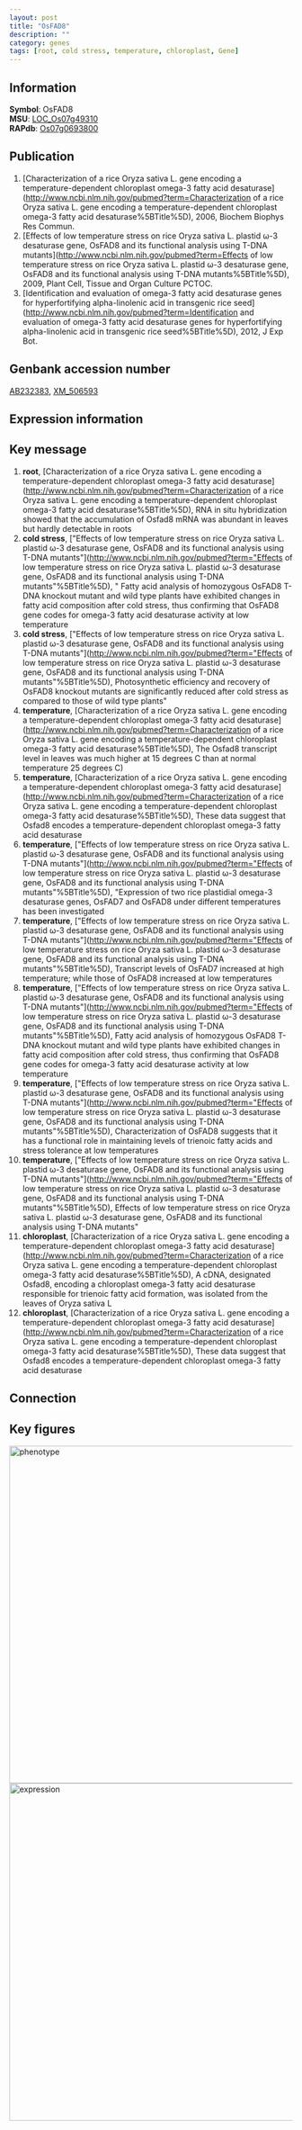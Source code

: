 ```yaml
---
layout: post
title: "OsFAD8"
description: ""
category: genes
tags: [root, cold stress, temperature, chloroplast, Gene]
---
```


## Information
__Symbol__: OsFAD8  
__MSU__: [LOC_Os07g49310](http://rice.plantbiology.msu.edu/cgi-bin/ORF_infopage.cgi?orf=LOC_Os07g49310)  
__RAPdb__: [Os07g0693800](http://rapdb.dna.affrc.go.jp/viewer/gbrowse_details/irgsp1?name=Os07g0693800)  

## Publication
1. [Characterization of a rice Oryza sativa L. gene encoding a temperature-dependent chloroplast omega-3 fatty acid desaturase](http://www.ncbi.nlm.nih.gov/pubmed?term=Characterization of a rice Oryza sativa L. gene encoding a temperature-dependent chloroplast omega-3 fatty acid desaturase%5BTitle%5D), 2006, Biochem Biophys Res Commun.
2. [Effects of low temperature stress on rice Oryza sativa L. plastid ω-3 desaturase gene, OsFAD8 and its functional analysis using T-DNA mutants](http://www.ncbi.nlm.nih.gov/pubmed?term=Effects of low temperature stress on rice Oryza sativa L. plastid ω-3 desaturase gene, OsFAD8 and its functional analysis using T-DNA mutants%5BTitle%5D), 2009, Plant Cell, Tissue and Organ Culture PCTOC.
3. [Identification and evaluation of omega-3 fatty acid desaturase genes for hyperfortifying alpha-linolenic acid in transgenic rice seed](http://www.ncbi.nlm.nih.gov/pubmed?term=Identification and evaluation of omega-3 fatty acid desaturase genes for hyperfortifying alpha-linolenic acid in transgenic rice seed%5BTitle%5D), 2012, J Exp Bot.

## Genbank accession number
[AB232383](http://www.ncbi.nlm.nih.gov/nuccore/AB232383), [XM_506593](http://www.ncbi.nlm.nih.gov/nuccore/XM_506593)  

## Expression information

## Key message
1. __root__, [Characterization of a rice Oryza sativa L. gene encoding a temperature-dependent chloroplast omega-3 fatty acid desaturase](http://www.ncbi.nlm.nih.gov/pubmed?term=Characterization of a rice Oryza sativa L. gene encoding a temperature-dependent chloroplast omega-3 fatty acid desaturase%5BTitle%5D),  RNA in situ hybridization showed that the accumulation of Osfad8 mRNA was abundant in leaves but hardly detectable in roots
2. __cold stress__, ["Effects of low temperature stress on rice Oryza sativa L. plastid ω-3 desaturase gene, OsFAD8 and its functional analysis using T-DNA mutants"](http://www.ncbi.nlm.nih.gov/pubmed?term="Effects of low temperature stress on rice Oryza sativa L. plastid ω-3 desaturase gene, OsFAD8 and its functional analysis using T-DNA mutants"%5BTitle%5D), " Fatty acid analysis of homozygous OsFAD8 T-DNA knockout mutant and wild type plants have exhibited changes in fatty acid composition after cold stress, thus confirming that OsFAD8 gene codes for omega-3 fatty acid desaturase activity at low temperature
3. __cold stress__, ["Effects of low temperature stress on rice Oryza sativa L. plastid ω-3 desaturase gene, OsFAD8 and its functional analysis using T-DNA mutants"](http://www.ncbi.nlm.nih.gov/pubmed?term="Effects of low temperature stress on rice Oryza sativa L. plastid ω-3 desaturase gene, OsFAD8 and its functional analysis using T-DNA mutants"%5BTitle%5D),  Photosynthetic efficiency and recovery of OsFAD8 knockout mutants are significantly reduced after cold stress as compared to those of wild type plants"
4. __temperature__, [Characterization of a rice Oryza sativa L. gene encoding a temperature-dependent chloroplast omega-3 fatty acid desaturase](http://www.ncbi.nlm.nih.gov/pubmed?term=Characterization of a rice Oryza sativa L. gene encoding a temperature-dependent chloroplast omega-3 fatty acid desaturase%5BTitle%5D),  The Osfad8 transcript level in leaves was much higher at 15 degrees C than at normal temperature 25 degrees C)  
5. __temperature__, [Characterization of a rice Oryza sativa L. gene encoding a temperature-dependent chloroplast omega-3 fatty acid desaturase](http://www.ncbi.nlm.nih.gov/pubmed?term=Characterization of a rice Oryza sativa L. gene encoding a temperature-dependent chloroplast omega-3 fatty acid desaturase%5BTitle%5D),  These data suggest that Osfad8 encodes a temperature-dependent chloroplast omega-3 fatty acid desaturase
6. __temperature__, ["Effects of low temperature stress on rice Oryza sativa L. plastid ω-3 desaturase gene, OsFAD8 and its functional analysis using T-DNA mutants"](http://www.ncbi.nlm.nih.gov/pubmed?term="Effects of low temperature stress on rice Oryza sativa L. plastid ω-3 desaturase gene, OsFAD8 and its functional analysis using T-DNA mutants"%5BTitle%5D), "Expression of two rice plastidial omega-3 desaturase genes, OsFAD7 and OsFAD8 under different temperatures has been investigated
7. __temperature__, ["Effects of low temperature stress on rice Oryza sativa L. plastid ω-3 desaturase gene, OsFAD8 and its functional analysis using T-DNA mutants"](http://www.ncbi.nlm.nih.gov/pubmed?term="Effects of low temperature stress on rice Oryza sativa L. plastid ω-3 desaturase gene, OsFAD8 and its functional analysis using T-DNA mutants"%5BTitle%5D),  Transcript levels of OsFAD7 increased at high temperature; while those of OsFAD8 increased at low temperatures
8. __temperature__, ["Effects of low temperature stress on rice Oryza sativa L. plastid ω-3 desaturase gene, OsFAD8 and its functional analysis using T-DNA mutants"](http://www.ncbi.nlm.nih.gov/pubmed?term="Effects of low temperature stress on rice Oryza sativa L. plastid ω-3 desaturase gene, OsFAD8 and its functional analysis using T-DNA mutants"%5BTitle%5D),  Fatty acid analysis of homozygous OsFAD8 T-DNA knockout mutant and wild type plants have exhibited changes in fatty acid composition after cold stress, thus confirming that OsFAD8 gene codes for omega-3 fatty acid desaturase activity at low temperature
9. __temperature__, ["Effects of low temperature stress on rice Oryza sativa L. plastid ω-3 desaturase gene, OsFAD8 and its functional analysis using T-DNA mutants"](http://www.ncbi.nlm.nih.gov/pubmed?term="Effects of low temperature stress on rice Oryza sativa L. plastid ω-3 desaturase gene, OsFAD8 and its functional analysis using T-DNA mutants"%5BTitle%5D),  Characterization of OsFAD8 suggests that it has a functional role in maintaining levels of trienoic fatty acids and stress tolerance at low temperatures
10. __temperature__, ["Effects of low temperature stress on rice Oryza sativa L. plastid ω-3 desaturase gene, OsFAD8 and its functional analysis using T-DNA mutants"](http://www.ncbi.nlm.nih.gov/pubmed?term="Effects of low temperature stress on rice Oryza sativa L. plastid ω-3 desaturase gene, OsFAD8 and its functional analysis using T-DNA mutants"%5BTitle%5D), Effects of low temperature stress on rice Oryza sativa L. plastid ω-3 desaturase gene, OsFAD8 and its functional analysis using T-DNA mutants"
11. __chloroplast__, [Characterization of a rice Oryza sativa L. gene encoding a temperature-dependent chloroplast omega-3 fatty acid desaturase](http://www.ncbi.nlm.nih.gov/pubmed?term=Characterization of a rice Oryza sativa L. gene encoding a temperature-dependent chloroplast omega-3 fatty acid desaturase%5BTitle%5D), A cDNA, designated Osfad8, encoding a chloroplast omega-3 fatty acid desaturase responsible for trienoic fatty acid formation, was isolated from the leaves of Oryza sativa L
12. __chloroplast__, [Characterization of a rice Oryza sativa L. gene encoding a temperature-dependent chloroplast omega-3 fatty acid desaturase](http://www.ncbi.nlm.nih.gov/pubmed?term=Characterization of a rice Oryza sativa L. gene encoding a temperature-dependent chloroplast omega-3 fatty acid desaturase%5BTitle%5D),  These data suggest that Osfad8 encodes a temperature-dependent chloroplast omega-3 fatty acid desaturase

## Connection

## Key figures
<img src="http://ricencode.github.io/images/OsFAD8.pheno.png" alt="phenotype"  style="width: 600px;"/>

<img src="http://ricencode.github.io/images/OsFAD8.exp.png" alt="expression"  style="width: 600px;"/>


